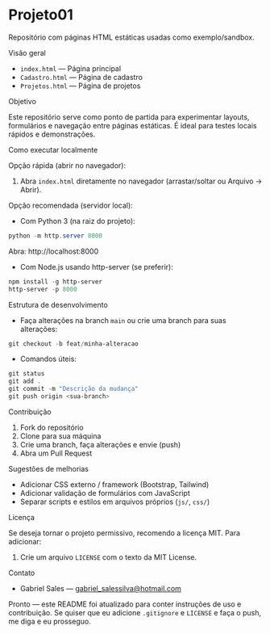 # Projeto01

Repositório com páginas HTML estáticas usadas como exemplo/sandbox.

Visão geral

- `index.html` — Página principal
- `Cadastro.html` — Página de cadastro
- `Projetos.html` — Página de projetos

Objetivo

Este repositório serve como ponto de partida para experimentar layouts, formulários e navegação entre páginas estáticas. É ideal para testes locais rápidos e demonstrações.

Como executar localmente

Opção rápida (abrir no navegador):

1. Abra `index.html` diretamente no navegador (arrastar/soltar ou Arquivo → Abrir).

Opção recomendada (servidor local):

- Com Python 3 (na raiz do projeto):

```powershell
python -m http.server 8000
```

Abra: http://localhost:8000

- Com Node.js usando http-server (se preferir):

```powershell
npm install -g http-server
http-server -p 8000
```

Estrutura de desenvolvimento

- Faça alterações na branch `main` ou crie uma branch para suas alterações:

```powershell
git checkout -b feat/minha-alteracao
```

- Comandos úteis:

```powershell
git status
git add .
git commit -m "Descrição da mudança"
git push origin <sua-branch>
```

Contribuição

1. Fork do repositório
2. Clone para sua máquina
3. Crie uma branch, faça alterações e envie (push)
4. Abra um Pull Request

Sugestões de melhorias

- Adicionar CSS externo / framework (Bootstrap, Tailwind)
- Adicionar validação de formulários com JavaScript
- Separar scripts e estilos em arquivos próprios (`js/`, `css/`)

Licença

Se deseja tornar o projeto permissivo, recomendo a licença MIT. Para adicionar:

1. Crie um arquivo `LICENSE` com o texto da MIT License.

Contato

- Gabriel Sales — gabriel_salessilva@hotmail.com

Pronto — este README foi atualizado para conter instruções de uso e contribuição. Se quiser que eu adicione `.gitignore` e `LICENSE` e faça o push, me diga e eu prosseguo.

